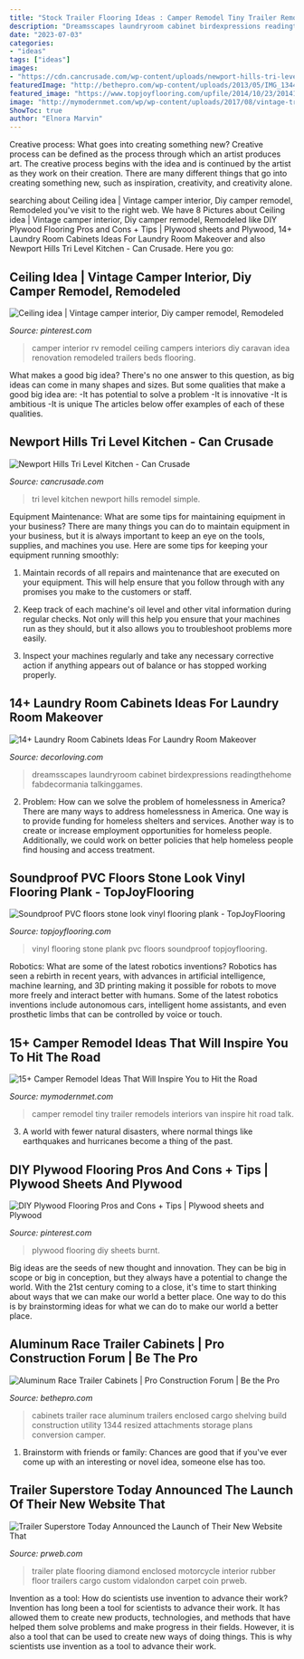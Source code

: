 ```yaml
---
title: "Stock Trailer Flooring Ideas : Camper Remodel Tiny Trailer Remodels Interiors Van Inspire Hit Road Talk"
description: "Dreamsscapes laundryroom cabinet birdexpressions readingthehome fabdecormania talkinggames"
date: "2023-07-03"
categories:
- "ideas"
tags: ["ideas"]
images:
- "https://cdn.cancrusade.com/wp-content/uploads/newport-hills-tri-level-kitchen_62329.jpg"
featuredImage: "http://bethepro.com/wp-content/uploads/2013/05/IMG_1344.jpg-Resized.jpg"
featured_image: "https://www.topjoyflooring.com/upfile/2014/10/23/20141023101809_256.jpg"
image: "http://mymodernmet.com/wp/wp-content/uploads/2017/08/vintage-trailer-interiors-7.jpg"
ShowToc: true
author: "Elnora Marvin"
---
```



Creative process: What goes into creating something new?
Creative process can be defined as the process through which an artist produces art. The creative process begins with the idea and is continued by the artist as they work on their creation. There are many different things that go into creating something new, such as inspiration, creativity, and creativity alone.

	

		
searching about Ceiling idea | Vintage camper interior, Diy camper remodel, Remodeled you've visit to the right web. We have 8 Pictures about Ceiling idea | Vintage camper interior, Diy camper remodel, Remodeled like DIY Plywood Flooring Pros and Cons + Tips | Plywood sheets and Plywood, 14+ Laundry Room Cabinets Ideas For Laundry Room Makeover and also Newport Hills Tri Level Kitchen - Can Crusade. Here you go:
		
    
## Ceiling Idea | Vintage Camper Interior, Diy Camper Remodel, Remodeled

<img loading=lazy src="https://i.pinimg.com/736x/8c/93/f8/8c93f88660c0617b6260953f6974e110.jpg" onerror="this.onerror=null;this.src='https://tse2.mm.bing.net/th?id=OIP.XRmRl3q6R1-YctbUHMra9QHaJ3&amp;pid=15.1';" alt="Ceiling idea | Vintage camper interior, Diy camper remodel, Remodeled">

_Source: pinterest.com_

>camper interior rv remodel ceiling campers interiors diy caravan idea renovation remodeled trailers beds flooring. 

	

What makes a good big idea?
There's no one answer to this question, as big ideas can come in many shapes and sizes. But some qualities that make a good big idea are: 
-It has potential to solve a problem
-It is innovative
-It is ambitious
-It is unique 
The articles below offer examples of each of these qualities.

    
## Newport Hills Tri Level Kitchen - Can Crusade

<img loading=lazy src="https://cdn.cancrusade.com/wp-content/uploads/newport-hills-tri-level-kitchen_62329.jpg" onerror="this.onerror=null;this.src='https://tse2.mm.bing.net/th?id=OIP.TRKegJX6vubmqoAMe8TYLgHaE8&amp;pid=15.1';" alt="Newport Hills Tri Level Kitchen - Can Crusade">

_Source: cancrusade.com_

>tri level kitchen newport hills remodel simple. 

	

Equipment Maintenance: What are some tips for maintaining equipment in your business?
There are many things you can do to maintain equipment in your business, but it is always important to keep an eye on the tools, supplies, and machines you use. Here are some tips for keeping your equipment running smoothly:
1. Maintain records of all repairs and maintenance that are executed on your equipment. This will help ensure that you follow through with any promises you make to the customers or staff.

2. Keep track of each machine's oil level and other vital information during regular checks. Not only will this help you ensure that your machines run as they should, but it also allows you to troubleshoot problems more easily.

3. Inspect your machines regularly and take any necessary corrective action if anything appears out of balance or has stopped working properly.

    
## 14+ Laundry Room Cabinets Ideas For Laundry Room Makeover

<img loading=lazy src="https://decorloving.com/wp-content/uploads/2019/09/Laundry-Room-Cabinets-Ideas-11.jpg" onerror="this.onerror=null;this.src='https://tse1.mm.bing.net/th?id=OIP.xuWDBUm7YXPBvBe2uwlCsgHaLH&amp;pid=15.1';" alt="14+ Laundry Room Cabinets Ideas For Laundry Room Makeover">

_Source: decorloving.com_

>dreamsscapes laundryroom cabinet birdexpressions readingthehome fabdecormania talkinggames. 

	

2. Problem:
How can we solve the problem of homelessness in America?
There are many ways to address homelessness in America. One way is to provide funding for homeless shelters and services. Another way is to create or increase employment opportunities for homeless people. Additionally, we could work on better policies that help homeless people find housing and access treatment.

    
## Soundproof PVC Floors Stone Look Vinyl Flooring Plank - TopJoyFlooring

<img loading=lazy src="https://www.topjoyflooring.com/upfile/2014/10/23/20141023101809_256.jpg" onerror="this.onerror=null;this.src='https://tse4.mm.bing.net/th?id=OIP.HBBI0WOzKPrA9OPDTEurmgHaGP&amp;pid=15.1';" alt="Soundproof PVC floors stone look vinyl flooring plank - TopJoyFlooring">

_Source: topjoyflooring.com_

>vinyl flooring stone plank pvc floors soundproof topjoyflooring. 

	

Robotics: What are some of the latest robotics inventions?
Robotics has seen a rebirth in recent years, with advances in artificial intelligence, machine learning, and 3D printing making it possible for robots to move more freely and interact better with humans. Some of the latest robotics inventions include autonomous cars, intelligent home assistants, and even prosthetic limbs that can be controlled by voice or touch.

    
## 15+ Camper Remodel Ideas That Will Inspire You To Hit The Road

<img loading=lazy src="http://mymodernmet.com/wp/wp-content/uploads/2017/08/vintage-trailer-interiors-7.jpg" onerror="this.onerror=null;this.src='https://tse1.mm.bing.net/th?id=OIP.QkuJmx7MMYXt2AoWLkpplQHaJ4&amp;pid=15.1';" alt="15+ Camper Remodel Ideas That Will Inspire You to Hit the Road">

_Source: mymodernmet.com_

>camper remodel tiny trailer remodels interiors van inspire hit road talk. 

	

3. A world with fewer natural disasters, where normal things like earthquakes and hurricanes become a thing of the past. 

    
## DIY Plywood Flooring Pros And Cons + Tips | Plywood Sheets And Plywood

<img loading=lazy src="https://s-media-cache-ak0.pinimg.com/736x/3e/23/a1/3e23a1bae29c3d7128bb619f619308db--burnt-plywood-flooring-plywood-sheets.jpg" onerror="this.onerror=null;this.src='https://tse3.mm.bing.net/th?id=OIP.KPInzQb7jzVybBND2VCuzwHaJ4&amp;pid=15.1';" alt="DIY Plywood Flooring Pros and Cons + Tips | Plywood sheets and Plywood">

_Source: pinterest.com_

>plywood flooring diy sheets burnt. 

	

Big ideas are the seeds of new thought and innovation. They can be big in scope or big in conception, but they always have a potential to change the world. With the 21st century coming to a close, it's time to start thinking about ways that we can make our world a better place. One way to do this is by brainstorming ideas for what we can do to make our world a better place.

    
## Aluminum Race Trailer Cabinets | Pro Construction Forum | Be The Pro

<img loading=lazy src="http://bethepro.com/wp-content/uploads/2013/05/IMG_1344.jpg-Resized.jpg" onerror="this.onerror=null;this.src='https://tse3.mm.bing.net/th?id=OIP.Im7Gu0S_ZOh2lx-xTge4hwHaFj&amp;pid=15.1';" alt="Aluminum Race Trailer Cabinets | Pro Construction Forum | Be the Pro">

_Source: bethepro.com_

>cabinets trailer race aluminum trailers enclosed cargo shelving build construction utility 1344 resized attachments storage plans conversion camper. 

	

1. Brainstorm with friends or family: Chances are good that if you've ever come up with an interesting or novel idea, someone else has too.

    
## Trailer Superstore Today Announced The Launch Of Their New Website That

<img loading=lazy src="http://ww1.prweb.com/prfiles/2011/04/15/1115574/DSCN1352.JPG" onerror="this.onerror=null;this.src='https://tse2.mm.bing.net/th?id=OIP.yyaou9azW2sip_BBRK18UgHaFj&amp;pid=15.1';" alt="Trailer Superstore Today Announced the Launch of Their New Website That">

_Source: prweb.com_

>trailer plate flooring diamond enclosed motorcycle interior rubber floor trailers cargo custom vidalondon carpet coin prweb. 

	

Invention as a tool: How do scientists use invention to advance their work?
Invention has long been a tool for scientists to advance their work. It has allowed them to create new products, technologies, and methods that have helped them solve problems and make progress in their fields. However, it is also a tool that can be used to create new ways of doing things. This is why scientists use invention as a tool to advance their work.

